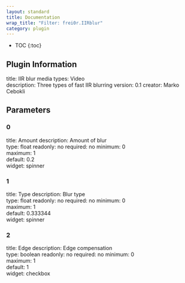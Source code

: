 ```yaml
---
layout: standard
title: Documentation
wrap_title: "Filter: frei0r.IIRblur"
category: plugin
---
```

* TOC
{:toc}

## Plugin Information

title: IIR blur
media types:
Video  
description: Three types of fast IIR blurring
version: 0.1
creator: Marko Cebokli

## Parameters

### 0

title: Amount  description:
Amount of blur  
type: float
readonly: no
required: no
minimum: 0  
maximum: 1  
default: 0.2  
widget: spinner  

### 1

title: Type  description:
Blur type  
type: float
readonly: no
required: no
minimum: 0  
maximum: 1  
default: 0.333344  
widget: spinner  

### 2

title: Edge  description:
Edge compensation  
type: boolean
readonly: no
required: no
minimum: 0  
maximum: 1  
default: 1  
widget: checkbox  

